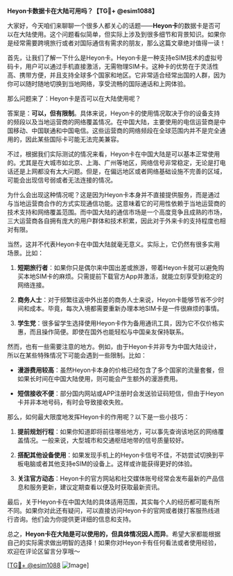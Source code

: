 **Heyon卡数据卡在大陆可用吗？【TG💪+ @esim1088】**

大家好，今天咱们来聊聊一个很多人都关心的话题——**Heyon卡**的数据卡是否可以在大陆使用。这个问题看似简单，但实际上涉及到很多细节和背景知识。如果你是经常需要跨境旅行或者对国际通信有需求的朋友，那么这篇文章绝对值得一读！

首先，让我们了解一下什么是Heyon卡。Heyon卡是一种支持eSIM技术的虚拟号码卡，用户可以通过手机直接激活，无需物理SIM卡。这种卡的优势在于灵活性高、携带方便，并且支持全球多个国家和地区。它非常适合经常出国的人群，因为你可以随时随地切换到当地网络，享受流畅的国际通话和上网体验。

那么问题来了：Heyon卡是否可以在大陆使用呢？

答案是：**可以，但有限制**。具体来说，Heyon卡的使用情况取决于你的设备支持的频段以及当地运营商的网络覆盖情况。在中国大陆，主要使用的电信运营商是中国移动、中国联通和中国电信。这些运营商的网络频段在全球范围内并不是完全通用的，因此某些国际卡可能无法完美兼容。

不过，根据我们实际测试的情况来看，Heyon卡在中国大陆是可以基本正常使用的。尤其是在大城市如北京、上海、广州等地区，网络信号非常稳定，无论是打电话还是上网都没有太大问题。但是，在偏远地区或者网络基础设施不完善的区域，可能会出现信号弱或者无法连接的情况。

为什么会出现这种情况呢？这是因为Heyon卡本身并不直接提供服务，而是通过与当地运营商合作的方式实现通信功能。这意味着它的可用性依赖于当地运营商的技术支持和网络覆盖范围。而中国大陆的通信市场是一个高度竞争且成熟的市场，三大运营商各自拥有庞大的用户群体和技术积累，因此对于外来卡的支持程度也相对有限。

当然，这并不代表Heyon卡在中国大陆就毫无意义。实际上，它仍然有很多实用场景。比如：

1. **短期旅行者**：如果你只是偶尔来中国出差或旅游，带着Heyon卡就可以避免购买本地SIM卡的麻烦。只需提前下载官方App并激活，就能立刻享受到稳定的网络连接。
   
2. **商务人士**：对于频繁往返中外出差的商务人士来说，Heyon卡能够节省不少时间和成本。毕竟，每次入境都需要重新办理本地SIM卡是一件很麻烦的事情。

3. **学生党**：很多留学生选择使用Heyon卡作为备用通讯工具，因为它不仅价格实惠，而且操作简便。即使在国外也能轻松与中国亲友保持联系。

然而，也有一些需要注意的地方。例如，由于Heyon卡并非专为中国大陆设计，所以在某些特殊情况下可能会遇到一些限制。比如：

- **漫游费用较高**：虽然Heyon卡本身的价格已经包含了多个国家的流量套餐，但如果长时间在中国大陆使用，则可能会产生额外的漫游费用。
  
- **短信接收不便**：部分国内网站或APP注册时会发送验证码短信，但由于Heyon卡并非本地号码，有时会导致接收失败。

那么，如何最大限度地发挥Heyon卡的作用呢？以下是一些小技巧：

1. **提前规划行程**：如果你知道即将前往哪些地方，可以事先查询该地区的网络覆盖情况。一般来说，大型城市和交通枢纽地带的信号质量较好。

2. **搭配其他设备使用**：如果发现手机上的Heyon卡信号不佳，不妨尝试切换到平板电脑或者其他支持eSIM的设备上。这样或许能获得更好的体验。

3. **关注官方动态**：Heyon卡的官方网站和社交媒体账号经常会发布最新的产品信息和服务更新，建议定期查看以便及时获取最新资讯。

最后，关于Heyon卡在中国大陆的具体适用范围，其实每个人的经历都可能有所不同。如果你对此还有疑问，可以直接访问Heyon卡的官网或者拨打客服热线进行咨询。他们会为你提供更详细的信息和支持。

总之，**Heyon卡在大陆是可以使用的，但具体情况因人而异**。希望大家都能根据自己的实际需求做出明智的选择！如果你对Heyon卡有任何看法或者使用经验，欢迎在评论区留言分享哦～

[[TG💪+ @esim1088](https://t.me/s/esim1088) ![Image](https://i.postimg.cc/4NQfJmqS/Snipaste-2025-05-13-00-14-12.png)]